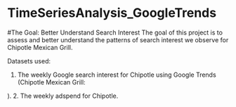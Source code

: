 # TimeSeriesAnalysis_GoogleTrends

#The Goal: Better Understand Search Interest
The goal of this project is to assess and better understand the patterns of search interest we observe for Chipotle Mexican Grill.

Datasets used:
1. The weekly Google search interest for Chipotle using Google Trends (Chipotle Mexican Grill:   <script type="text/javascript" src="https://ssl.gstatic.com/trends_nrtr/3316_RC01/embed_loader.js"></script>
  <script type="text/javascript">
    trends.embed.renderExploreWidget("TIMESERIES", {"comparisonItem":[{"keyword":"/m/01b566","geo":"US","time":"2013-10-06 2018-10-08"}],"category":0,"property":""}, {"exploreQuery":"date=2013-10-06%202018-10-08&geo=US&q=%2Fm%2F01b566&hl=en","guestPath":"https://trends.google.com:443/trends/embed/"});
  </script>
). 
2. The weekly adspend for Chipotle.


